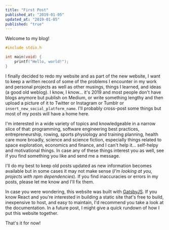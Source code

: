 ```yaml
---
title: "First Post"
published_at: "2019-01-05"
updated_at: "2019-01-05"
published: "true"
---
```


Welcome to my blog!

```c
#include stdio.h

int main(void) {
    printf("Hello, world!");
}
```


I finally decided to redo my website and as part of the new website, I want
to keep a written record of some of the problems I encounter in my work and personal
projects as well as other musings, things I learned, and ideas (a good old weblog). I
know, I know... it's 2019 and most people don't have blogs anymore but publish
on Medium, or write something lengthy and then upload a picture of it to
Twitter or Instagram or Tumblr or `insert_new_social_platform_name`. I'll
probably cross-post some things but most of my posts will have a home here.

I'm interested in a wide variety of topics and knowledgeable in a narrow slice of that:
programming, software engineering best practices, entrepreneurship, rowing, sports physiology
and training planning, health care more broadly, science and science fiction,
especially things related to space exploration, economics and finance, and I
can't help it... self-helpy and motivational things. In case any of these things
interest you as well, see if you find something you like and send me a
message.

I'll do my best to keep old posts updated as new information becomes available but
in some cases it may not make sense (_I'm looking at you, projects with
npm dependencies_). If you find inaccuracies or errors in my posts, please let
me know and I'll fix them.

In case you were wondering, this website was built with
[GatsbyJS](https://www.gatsbyjs.org/). If you know React and you're interested
in building a static site that's free to build, inexpensive to host, and easy
to maintain, I'd recommend you take a look at the documentation. In a future
post, I might give a quick rundown of how I put this website together.

That's it for now!




